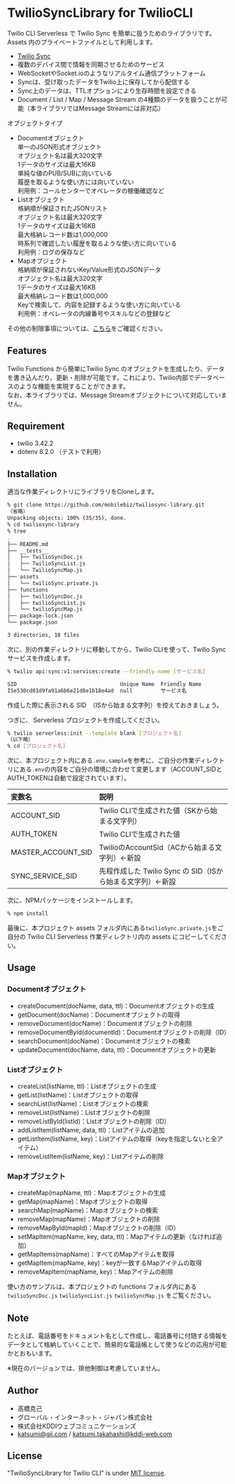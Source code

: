 # TwilioSyncLibrary for TwilioCLI

Twilio CLI Serverless で Twilio Sync を簡単に扱うためのライブラリです。
Assets 内のプライベートファイルとして利用します。

- [Twilio Sync](https://jp.twilio.com/sync)
- 複数のデバイス間で情報を同期させるためのサービス
- WebSocketやSocket.ioのようなリアルタイム通信プラットフォーム
- Syncは、受け取ったデータをTwilio上に保存してから配信する
- Sync上のデータは、TTLオプションにより生存時間を設定できる
- Document / List / Map / Message Stream の4種類のデータを扱うことが可能（本ライブラリではMessage Streamには非対応）

オブジェクトタイプ

- Documentオブジェクト  
単一のJSON形式オブジェクト  
オブジェクト名は最大320文字  
1データのサイズは最大16KB  
単純な値のPUB/SUBに向いている  
履歴を取るような使い方には向いていない  
利用例：コールセンターでオペレータの稼働確認など
- Listオブジェクト  
格納順が保証されたJSONリスト  
オブジェクト名は最大320文字  
1データのサイズは最大16KB  
最大格納レコード数は1,000,000  
時系列で確認したい履歴を取るような使い方に向いている  
利用例：ログの保存など
- Mapオブジェクト  
格納順が保証されないKey/Value形式のJSONデータ  
オブジェクト名は最大320文字  
1データのサイズは最大16KB  
最大格納レコード数は1,000,000  
Keyで検索して、内容を記録するような使い方に向いている  
利用例：オペレータの内線番号やスキルなどの登録など

その他の制限事項については、[こちら](https://www.twilio.com/docs/sync/limits)をご確認ください。

## Features

Twilio Functions から簡単にTwilio Sync のオブジェクトを生成したり、データを書き込んだり、更新・削除が可能です。これにより、Twilio内部でデータベースのような機能を実現することができます。  
なお、本ライブラリでは、Message Streamオブジェクトについて対応していません。

## Requirement

- twilio 3.42.2
- dotenv 8.2.0 （テストで利用）

## Installation

適当な作業ディレクトリにライブラリをCloneします。

```sh
% git clone https://github.com/mobilebiz/twiliosync-library.git
（省略）
Unpacking objects: 100% (35/35), done.
% cd twiliosync-library
% tree
.
├── README.md
├── __tests__
│   ├── TwilioSyncDoc.js
│   ├── TwilioSyncList.js
│   └── TwilioSyncMap.js
├── assets
│   └── twilioSync.private.js
├── functions
│   ├── twilioSyncDoc.js
│   ├── twilioSyncList.js
│   └── twilioSyncMap.js
├── package-lock.json
└── package.json

3 directories, 10 files
```

次に、別の作業ディレクトリに移動してから、Twilio CLIを使って、Twilio Sync サービスを作成します。

```sh
% twilio api:sync:v1:services:create --friendly-name [サービス名]

SID                                 Unique Name  Friendly Name
ISe530cd01d9fa91a6b6e21d8e1b18e4ad  null         サービス名
```

作成した際に表示される SID　（ISから始まる文字列）を控えておきましょう。

つぎに、 Serverless プロジェクトを作成してください。

```sh
% twilio serverless:init --template blank [プロジェクト名]
（以下略）
% cd [プロジェクト名]
```

次に、本プロジェクト内にある`.env.sample`を参考に、ご自分の作業ディレクトリにある`.env`の内容をご自分の環境に合わせて変更します（ACCOUNT_SIDとAUTH_TOKENは自動で設定されています）。

変数名|説明
:--|:--
ACCOUNT_SID|Twilio CLIで生成された値（SKから始まる文字列）
AUTH_TOKEN|Twilio CLIで生成された値
MASTER_ACCOUNT_SID|TwilioのAccountSid（ACから始まる文字列）←新設
SYNC_SERVICE_SID|先程作成した Twilio Sync の SID（ISから始まる文字列）←新設

次に、NPMパッケージをインストールします。

```sh
% npm install
```

最後に、本プロジェクト assets フォルダ内にある`twilioSync.private.js`をご自分の Twilio CLI Serverless 作業ディレクトリ内の assets にコピーしてください。

## Usage

### Documentオブジェクト

- createDocument(docName, data, ttl)：Documentオブジェクトの生成
- getDocument(docName)：Documentオブジェクトの取得
- removeDocument(docName)：Documentオブジェクトの削除
- removeDocumentById(documentId)：Documentオブジェクトの削除（ID）
- searchDocument(docName)：Documentオブジェクトの検索
- updateDocument(docName, data, ttl)：Documentオブジェクトの更新

### Listオブジェクト

- createList(listName, ttl)：Listオブジェクトの生成
- getList(listName)：Listオブジェクトの取得
- searchList(listName)：Listオブジェクトの検索
- removeList(listName)：Listオブジェクトの削除
- removeListById(listId)：Listオブジェクトの削除（ID）
- addListItem(listName, data, ttl)：Listアイテムの追加
- getListItem(listName, key)：Listアイテムの取得（keyを指定しないと全アイテム）
- removeListItem(listName, key)：Listアイテムの削除

### Mapオブジェクト

- createMap(mapName, ttl)：Mapオブジェクトの生成
- getMap(mapName)：Mapオブジェクトの取得
- searchMap(mapName)：Mapオブジェクトの検索
- removeMap(mapName)：Mapオブジェクトの削除
- removeMapById(mapId)：Mapオブジェクトの削除（ID）
- setMapItem(mapName, key, data, ttl)：Mapアイテムの更新（なければ追加）
- getMapItems(mapName)：すべてのMapアイテムを取得
- getMapItem(mapName, key)：keyが一致するMapアイテムの取得
- removeMapItem(mapName, key)：Mapアイテムの削除

使い方のサンプルは、本プロジェクトの functions フォルダ内にある `twilioSyncDoc.js` `twilioSyncList.js` `twilioSyncMap.js` をご覧ください。

## Note

たとえば、電話番号をドキュメント名として作成し、電話番号に付随する情報をデータとして格納していくことで、簡易的な電話帳として使うなどの応用が可能かとおもいます。

※現在のバージョンでは、排他制御は考慮していません。

## Author

- 高橋克己
- グローバル・インターネット・ジャパン株式会社
- 株式会社KDDIウェブコミュニケーションズ
- katsumi@gij.com / katsumi.takahashi@kddi-web.com

## License

"TwilioSyncLibrary for Twilio CLI" is under [MIT license](https://en.wikipedia.org/wiki/MIT_License).